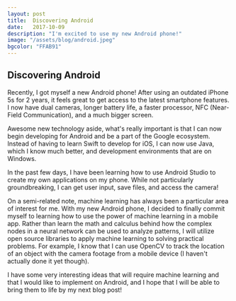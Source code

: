 ```yaml
---
layout: post
title:  Discovering Android
date:   2017-10-09
description: "I'm excited to use my new Android phone!"
image: "/assets/blog/android.jpeg"
bgcolor: "FFAB91"
---
```


## Discovering Android
Recently, I got myself a new Android phone! After using an outdated iPhone 5s for 2 years, it feels great to get access to the latest smartphone features. I now have dual cameras, longer battery life, a faster processor, NFC (Near-Field Communication), and a much bigger screen.

Awesome new technology aside, what's really important is that I can now begin developing for Android and be a part of the Google ecosystem. Instead of having to learn Swift to develop for iOS, I can now use Java, which I know much better, and development environments that are on Windows.

In the past few days, I have been learning how to use Android Studio to create my own applications on my phone. While not particularly groundbreaking, I can get user input, save files, and access the camera!

On a semi-related note, machine learning has always been a particular area of interest for me. With my new Android phone, I decided to finally commit myself to learning how to use the power of machine learning in a mobile app. Rather than learn the math and calculus behind how the complex nodes in a neural network can be used to analyze patterns, I will utilize open source libraries to apply machine learning to solving practical problems. For example, I know that I can use OpenCV to track the location of an object with the camera footage from a mobile device (I haven't actually done it yet though).

I have some very interesting ideas that will require machine learning and that I would like to implement on Android, and I hope that I will be able to bring them to life by my next blog post!